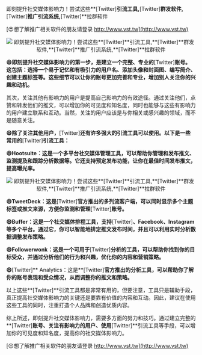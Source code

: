 即刻提升社交媒体影响力！尝试这些**[Twitter]**引流工具,**[Twitter]**群发软件,**[Twitter]**推广引流系统,**[Twitter]**拉群软件

[😍想了解推广相关软件的朋友请登录 http://www.vst.tw](http://www.vst.tw)

 <center><img src="https://vst.tw/MP4/tuiguang/png/5.png" alt="即刻提升社交媒体影响力！尝试这些**[Twitter]**引流工具,**[Twitter]**群发软件,**[Twitter]**推广引流系统,**[Twitter]**拉群软件"></center>

**😄即刻提升社交媒体影响力的第一步，是建立一个完整、专业的**[Twitter]**账号。这包括：选择一个易于记忆和有吸引力的用户名、添加头像和封面图、编写简介、创建主题标签等。这些细节可以让你的账号更加完善和专业，增加别人关注你的兴趣和动机。**

其次，关注其他有影响力的用户是提高自己影响力的有效途径。通过关注他们，点赞和转发他们的推文，可以增加你的可见度和知名度，同时也能够与这些有影响力的用户建立联系和互动。当然，关注的用户应该是与你相关或感兴趣的领域，而不是随意关注。

**😄除了关注其他用户，**[Twitter]**还有许多强大的引流工具可以使用。以下是一些常用的**[Twitter]**引流工具：**

**😄Hootsuite：这是一个多平台社交媒体管理工具，可以帮助你管理和发布推文、监测提及和跟踪分析数据等。它还支持预定发布功能，让你在最佳时间发布推文，提高曝光率。**

 <center><img src="https://vst.tw/MP4/tuiguang/png/1.png" alt="即刻提升社交媒体影响力！尝试这些**[Twitter]**引流工具,**[Twitter]**群发软件,**[Twitter]**推广引流系统,**[Twitter]**拉群软件"></center>

**😄TweetDeck：这是**[Twitter]**官方推出的多列流客户端，可以同时显示多个主题标签或推文来源，方便你监测和管理**[Twitter]**账号。**

**😄Buffer：这是一个社交媒体排程工具，支持**[Twitter]**、Facebook、Instagram等多个平台。通过它，你可以智能地排定推文发布时间，并且可以利用实时分析数据调整发布策略。**

**😄Followerwonk：这是一个可用于**[Twitter]**分析的工具，可以帮助你找到你的目标受众，并通过分析他们的行为和兴趣，优化你的内容和营销策略。**

**😄**[Twitter]** Analytics：这是**[Twitter]**官方推出的分析工具，可以帮助你了解你的账号表现和受众情况，从而调整你的推文和策略。**

以上这些**[Twitter]**引流工具都是非常有用的，但要注意，工具只是辅助手段，真正提高社交媒体影响力的关键还是要靠有价值的内容和互动。因此，建议在使用这些工具的同时，注重打造个人品牌和创造优质内容。

综上所述，即刻提升社交媒体影响力，需要多方面的努力和技巧。通过建立完整的**[Twitter]**账号、关注有影响力的用户、使用**[Twitter]**引流工具等手段，可以增加你的可见度和知名度，提高你的社交媒体影响力。

[😍想了解推广相关软件的朋友请登录 http://www.vst.tw](http://www.vst.tw)




